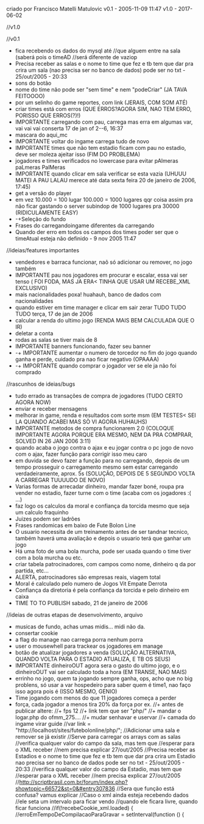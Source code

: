 criado por Francisco Matelli Matulovic
v0.1 - 2005-11-09 11:47
v1.0 - 2017-06-02

//v1.0

//v0.1
* fica recebendo os dados do mysql até //que alguem entre na sala (saberá pois o timeAD //será diferente de vaziop
* Precisa receber as salas e o nome to time que fez e tb tem que dar pra crira um sala (nao precisa ser no banco de dados) pode ser no txt - 25/out/2005 - 20:33
* sons do botão
* nome do time não pode ser "sem time" e nem "podeCriar" (JA TAVA FEITOOOO)
* por um selinho do game reportes, com link (JERAIS, COM SOM ATÉ)
* criar times está com erros (QUE ERROS?AGORA SIM, NAO TEM ERRO, PORISSO QUE ERROS(?)!)
* IMPORTANTE carregando com pau, carrega mas erra em algumas var, vai vai vai conserta 17 de jan of 2--6, 16:37
* mascara do aqui_mc
* IMPORTANTE voltar do ingame carrega tudo de novo
* IMPORTANTE times que não tem estadio ficam com pau no estadio, deve ser moleza ajeitar isso (FIM DO PROBLEMA)
* jogadores e times verificados no lowercase para evitar pAlmeras paLmeras PalMeras
* IMPORTANTE quando clicar em sala verificar se esta vazia (UHUUU MATEI A PAU LALAU merece até data sexta feira 20 de janeiro de 2006, 17:45)
* get a versão do player
* em vez 10.000 = 100 lugar 100.000 = 1000 lugares qqr coisa assim pra não ficar gastando o server subindop de 1000 lugares pra 30000 (RIDICULAMENTE EASY)
* -+Seleção do fundo
* Frases do carregandoingame diferentes da carregando
* Quando der erro em todos os campos dos times poder ser que o timeAtual esteja não definido - 9 nov 2005 11:47

//ideias/features importantes
* vendedores e barraca funcionar, naõ só adicionar ou remover, no jogo também
* IMPORTANTE pau nos jogadores em procurar e escalar, essa vai ser tenso ( FOI FODA, MAS JA ERA< TINHA QUE USAR UM RECEBE_XML EXCLUSIVO)
* mais nacionalidades poxa! huahauh, banco de dados com nacionalidades
* quando estiver em time manager e clicar em sair zerar TUDO TUDO TUDO terça, 17 de jan de 2006
* calcular a renda do ultimo jogo (RENDA MAIS BEM CALCULADA QUE O IR)
* deletar a conta
* rodas as salas se tiver mais de 8
* IMPORTANTE banners funcionando, fazer seu banner
* -+ IMPORTANTE aumentar o numero de torcedor no fim do jogo quando ganha e perde, cuidado pra nao ficar negativo (OPAAAA)
* -+ IMPORTANTE quando comprar o jogador ver se ele ja não foi comprado 

//rascunhos de ideias/bugs
* tudo errado as transações de compra de jogadores (TUDO CERTO AGORA NOW)
* enviar e receber mensagens
* melhorar in game, renda e resultados com sorte msm (EM TESTES< SEI LA QUANDO ACABEI MAS SÒ VI AGORA HUHAUHS)
* IMPORTANTE metodos de compra funcionarem 2.0 (COLOQUE IMPORTANTE AGORA PORQUE ERA MESMO, NEM DA PRA COMPRAR, SOLVED IN 26 JAN 2006 3:11)
* quando acaba o jogo contra o ajax e eu jogar contra o pc jogo de novo com o ajax, fazer função para corrigir isso meu caro
* em duvida se devo fazer a função para no carregando, depois de um tempo prosseguir o carregamento mesmo sem estar carregando verdadeiramente, aprox. 5s (SOLUÇÃO, DEPOIS DE 5 SEGUNDO VOLTA A CARREGAR TUUUUDO DE NOVO)
* Varias formas de arrecadar dinheiro, mandar fazer boné, roupa pra vender no estadio, fazer turne com o time (acaba com os jogadores :( ...)
* faz logo os calculos da moral e confiança da torcida mesmo que seja um calculo fraquinho
* Juizes podem ser ladrões
* Frases randomicas em baixo de Fute Bolon Line
* O usuario necessita de um treinamento antes de ser tandnar tecnico, também haverá uma avaliação e depois o usuario terá que ganhar um jogo
* Há uma foto de uma bola murcha, pode ser usada quando o time tiver com a bola murcha ou etc.
* criar tabela patrocinadores, com campos como nome, dinheiro q da por partida, etc...
* ALERTA, patrocinadores são empresas reais, viagem total
* Moral é calculado pelo numero de Jogos Vit Empate Derrota
* Confiança da diretoria é pela confiança da torcida e pelo dinheiro em caixa
* TIME TO TO PUBLISH sabado, 21 de janeiro de 2006


//ideias de outras etapas de desenvolvimento, arquivo
* musicas de fundo, achas umas midis... midi não da.
* consertar cookie
* a flag do manage nao carrega porra nenhum porra
* user o mousewhell para trackear os jogadores em manage
* botão de atualizar jogadores a venda (SOLUÇÂO ALTERNATIVA, QUANDO VOLTA PARA O ESTADIO ATUALIZA, E TB OS SEUS)
* IMPORTANTE dinheiroOUT agora sera o gasto do ultimo jogo, e o dinheiroOUT vai ser calculado toda a hora (EM TRANSE, NAO MAIS)
* errinho no jogo, quem ta jogando sempre ganha, ops, acho que no big problens, só usar a var hospedeiro para saber quem é time1, nao faço isso agora pois é (ISSO MESMO, GENIO)
* Time jogando com menos do que 11 jogadores começa a perder
* força, cada jogador a menos tira 20% da força por ex.
//+ antes de publicar altere:
//+ fps 12
//+ link tem que ser "php/"
//+ mandar o logar.php do ofmm_275....
//+ mudar senhavar e uservar
//+ camada do ingame virar guide
//var link = "http://localhost/sites/futebolonline/php/";
//Adicionar uma sala e remover se já existir
//Serve para carregar os arrays com as salas
//verifica qualquer valor do campo da sala, mas tem que
//esperar para o XML receber
//nem precisa explicar 27/out/2005
//Precisa receber as Estadios e o nome to time que fez e tb tem que dar pra crira um Estadio nao precisa ser no banco de dados pode ser no txt - 25/out/2005 - 20:33
//verifica qualquer valor do campo da Estadio, mas tem que //esperar para o XML receber //nem precisa explicar 27/out/2005
//http://scriptbrasil.com.br/forum/index.php?showtopic=66572&st=0&#entry307836
//Sera que função está confusa? vamus explicar
//Caso o xml ainda esteja recebendo dados
//ele seta um intervalo para ficar vendo
//quando ele ficara livre, quando ficar funciona
//if(!recebeCookie_xml.loaded) {
//erroEmTempoDeCompilacaoParaGravar = setInterval(function () {
